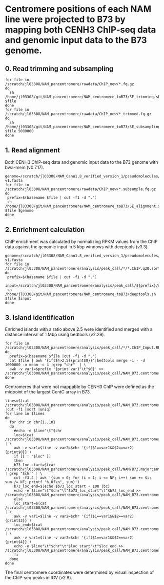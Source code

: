 # Centromere positions of each NAM line were projected to B73 by mapping both CENH3 ChIP-seq data and genomic input data to the B73 genome. 
## 0. Read trimming and subsampling
```
for file in /scratch/jl03308/NAM_pancentromere/rawdata/ChIP_new/*.fq.gz
do
  sh /home/jl03308/git/NAM_pancentromere/NAM_centromere_toB73/SE_trimming.sh $file
done
for file in /scratch/jl03308/NAM_pancentromere/rawdata/ChIP_new/*_trimmed.fq.gz
do
  sh /home/jl03308/git/NAM_pancentromere/NAM_centromere_toB73/SE_subsampling.sh $file 5000000
done

```

## 1. Read alignment
 Both CENH3 ChIP-seq data and genomic input data to the B73 genome with bwa-mem (v0.7.17).
 ```
 genome=/scratch/jl03308/NAM_Canu1.8_verified_version_1/pseudomolecules/B73.PLATINUM.pseudomolecules-v1.fasta
for file in /scratch/jl03308/NAM_pancentromere/rawdata/ChIP_new/*.subsample.fq.gz
do
  prefix=$(basename $file | cut -f1 -d ".")
  sh /home/jl03308/git/NAM_pancentromere/NAM_centromere_toB73/SE_alignment.sh $file $genome
done
```
## 2. Enrichment calculation  
ChIP enrichment was calculated by normalizing RPKM values from the ChIP data against the genomic input in 5 kbp windows with deeptools (v3.3). 
 ```
 genome=/scratch/jl03308/NAM_Canu1.8_verified_version_1/pseudomolecules/B73.PLATINUM.pseudomolecules-v1.fasta
for file in /scratch/jl03308/NAM_pancentromere/analysis/peak_call/*/*.ChIP.q20.sorted.bam
do
  prefix=$(basename $file | cut -f1 -d ".")
  input=/scratch/jl03308/NAM_pancentromere/analysis/peak_call/${prefix}/${prefix}.q20.sorted.bam
  sh /home/jl03308/git/NAM_pancentromere/NAM_centromere_toB73/deeptools.sh $file $input
done
```
## 3. Island identification
Enriched islands with a ratio above 2.5 were identified and merged with a distance interval of 1 Mbp using bedtools (v2.29).
```
for file in /scratch/jl03308/NAM_pancentromere/analysis/peak_call/*/*.ChIP_Input.RPKM.bedgraph
do
  prefix=$(basename $file |cut -f1 -d ".")
  cat $file | awk '{if($4>2.5){print$0}}'|bedtools merge -i - -d 1000000 -o mean -c 4 |grep "chr"  | \
  awk -v var1=$prefix '{print var1"\t"$0}' >> /scratch/jl03308/NAM_pancentromere/analysis/peak_call/NAM_B73.centromere.bed
done
```

Centromeres that were not mappable by CENH3 ChIP were defined as the midpoint of the largest CentC array in B73.
```
lines=$(cat /scratch/jl03308/NAM_pancentromere/analysis/peak_call/NAM_B73.centromere.bed |cut -f1 |sort |uniq)
for line in $lines
do
  for chr in chr{1..10}
  do
    #echo -e $line"\t"$chr
    loc=$(cat /scratch/jl03308/NAM_pancentromere/analysis/peak_call/NAM_B73.centromere.bed | \
    awk -v var1=$line -v var2=$chr '{if($1==var1&&$2==var2){print$0}}') 
    if [[ ! "$loc" ]]
    then
    b73_loc_start=$(cat /scratch/jl03308/NAM_pancentromere/analysis/peak_call/NAM/B73.majorcentc.bed | grep "$chr" | \
    cut -f3,4 | awk '{sum = 0; for (i = 1; i <= NF; i++) sum += $i; sum /= NF; printf "%.0f\n", sum}')
    b73_loc_end=$(echo $b73_loc_start + 100 |bc)
    echo -e $line"\t"$chr"\t"$b73_loc_start"\t"$b73_loc_end >> /scratch/jl03308/NAM_pancentromere/analysis/peak_call/NAM_B73.centromere.all.bed
    else
    loc_start=$(cat /scratch/jl03308/NAM_pancentromere/analysis/peak_call/NAM_B73.centromere.bed | \
    awk -v var1=$line -v var2=$chr '{if($1==var1&&$2==var2){print$3}}')
    loc_end=$(cat /scratch/jl03308/NAM_pancentromere/analysis/peak_call/NAM_B73.centromere.bed | \
    awk -v var1=$line -v var2=$chr '{if($1==var1&&$2==var2){print$4}}')
    echo -e $line"\t"$chr"\t"$loc_start"\t"$loc_end >> /scratch/jl03308/NAM_pancentromere/analysis/peak_call/NAM_B73.centromere.all.bed
    fi
  done
done
```
The final centromere coordinates were determined by visual inspection of the ChIP-seq peaks in IGV (v2.8).

